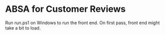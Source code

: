 # ABSA for Customer Reviews

Run run.ps1 on Windows to run the front end. On first pass, front end might take a bit to load.
